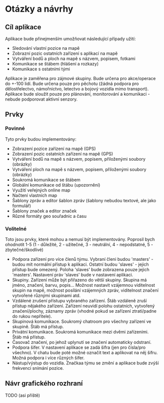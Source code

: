 # Otázky a návrhy
## Cíl aplikace
Aplikace bude přinejmenším umožňovat následující případy užití:
- Sledování vlastní pozice na mapě
- Zobrazní pozic ostatních zařízení s aplikací na mapě
- Vytváření bodů a ploch na mapě s názvem, popisem, fotkami
- Komunikace se štábem (hlášení a rozkazy)
- Komunikace s ostatními tými

Aplikace je zaměřena pro zájmové skupiny. Bude určena pro akce/operace do +-100 lidí. Bude určena pouze pro pěchotu (žádná podpora pro dělostřelectvo, námořnictvo, letectvo a bojový vozidla mimo transport). Aplikace bude sloužit pouze pro plánování, monitorování a komunikaci - nebude podporovat aktivní senzory.

## Prvky
### Povinné
Tyto prvky budou implementovány:
- Zobrazení pozice zařízení na mapě (GPS)
- Zobrazení pozic ostatních zařízení na mapě (GPS)
- Vytváření bodů na mapě s názvem, popisem, přiloženými soubory (obrázky)
- Vytváření ploch na mapě s názvem, popisem, přiloženými soubory (obrázky)
- Soukromá komunikace se štábem
- Globální komunikace od štábu (upozornění)
- Využití veřejných online map
- Načtení vlastních map
- Šablony zpráv a editor šablon zpráv (šablony nebudou textové, ale jako formulář)
- Šablony značek a editor značek
- Různé formáty geo souřadnic a času

### Volitelné
Toto jsou prvky, které mohou a nemusí být implementovány. Poprosil bych ohodnotit 1-5 (1 - důležité, 2 - užitečné, 3 - neutrální, 4 - nepodstatné, 5 - zbytečné/škodlivé)

- Podpora zařízení pro více členů týmu. Vybraní členi budou 'masters' - budou mít normální přístup k aplikaci. Ostatní budou 'slaves' - jejich přístup bude omezený. Poloha 'slaves' bude zobrazena pouze jejich 'masters'. Nastavení práv 'slaves' bude v nastavení aplikaci.
- Skupiny. Zařízení může být přiřazeno do větší skupiny. Skupina má jméno, značení, barvu, popis... Možnost nastavit vzájemnou viditelnost skupin na mapě, možnost posílání vzájemných zpráv, viditelnost značení vytvořené různými skupinami atd.
- Vzdálené zrušení přístupu vybraného zařízení. Štáb vzdáleně zruší přístup nějakého zařízení. Zařízení neuvidí polohu ostatních, vytvořený značení/plochy, záznamy zpráv (vhodné pokud se zařízení ztratí/padne do rukou nepřítele).
- Skupinová komunikace. Soukromý chatroom pro všechny zařízení ve skupině. Štáb má přístup.
- Privátní komunikace. Soukromá komunikace mezi dvěmi zařízeními. Štáb má přístup.
- Časovač značení, po jehož uplynutí se značení automaticky odstraní.
- Podpora šifer. V nastavení aplikace se zadá šifra (jen pro čísla/pro všechno). V chatu bude poté možné označit text a aplikovat na něj šifru. Možná podpora i více různých šifer.
- Nástup/výstup do vozidla. Značkaa týmu se změní a aplikace bude zvýší frekvenci snímání pozice.

## Návr grafického rozhraní
TODO (asi příště)
